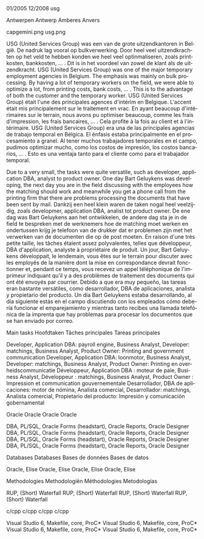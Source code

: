 <job>
<from>01/2005</from>
<to>12/2008</to>
<where>usg</where>
<title lang="nl">Business Analist</title>
<title lang="fr">Analyste d'affaires</title>
<title lang="en">Business Analyst</title>
<title lang="es">Analista de negocios</title>

<location lang="nl">Antwerpen</location>
<location lang="en">Antwerp</location>
<location lang="es">Amberes</location>
<location lang="fr">Anvers</location>

<logo>capgemini.png</logo>
<logo2>usg.png</logo2>

<companyDescription lang="nl">USG (United Services Group) was een van de grote uitzendkantoren in België. De nadruk lag vooral op bulkverwerking. Door heel veel uitzendkrachten op het veld te hebben konden we heel veel optinmaliseren, zoals printkosten, bankkosten, ... . Dit is in het voordeel van zowel de klant als de uitzendkracht.</companyDescription>
<companyDescription lang="en">USG (United Services Group) was one of the major temporary employment agencies in Belgium. The emphasis was mainly on bulk processing. By having a lot of temporary workers on the field, we were able to optimize a lot, from printing costs, bank costs, ... . This is to the advantage of both the customer and the temporary worker.</companyDescription>
<companyDescription lang="fr">USG (United Services Group) était l'une des principales agences d'intérim en Belgique. L'accent était mis principalement sur le traitement en vrac. En ayant beaucoup d'intérimaires sur le terrain, nous avons pu optimiser beaucoup, comme les frais d'impression, les frais bancaires, ... . Cela profite à la fois au client et à l'intérimaire.</companyDescription>
<companyDescription lang="es">USG (United Services Group) era una de las principales agencias de trabajo temporal en Bélgica. El énfasis estaba principalmente en el procesamiento a granel. Al tener muchos trabajadores temporales en el campo, pudimos optimizar mucho, como los costos de impresión, los costos bancarios, ... . Esto es una ventaja tanto para el cliente como para el trabajador temporal.</companyDescription>

<taskDescription lang="en">Due to a very small, the tasks were quite versatile, such as developer, application DBA, analyst to product owner. One day Bart Geluykens was developing, the next day you are in the field discussing with the employees how the matching should work and meanwhile you get a phone call from the printing firm that there are problems processing the documents that have been sent by mail.</taskDescription>
<taskDescription lang="nl">Dankzij een heel klein waren de taken nogal heel veelzijdig, zoals developmer, application DBA, analist tot product owner. De ene dag was Bart Geluykens aan het ontwikkelen, de andere dag sta je in de field te bespreken met de werknemers hoe de matching moet werken en ondertussen krijg je telefoon van de drukker dat er problemen zijn met het verwerken van de documenten die op de post moeten.</taskDescription>
<taskDescription lang="fr">En raison d'une très petite taille, les tâches étaient assez polyvalentes, telles que développeur, DBA d'application, analyste à propriétaire de produit. Un jour, Bart Geluykens développait, le lendemain, vous êtes sur le terrain pour discuter avec les employés de la manière dont la mise en correspondance devrait fonctionner et, pendant ce temps, vous recevez un appel téléphonique de l'imprimeur indiquant qu'il y a des problèmes de traitement des documents qui ont été envoyés par courrier.</taskDescription>
<taskDescription lang="es">Debido a que era muy pequeño, las tareas eran bastante versátiles, como desarrollador, DBA de aplicaciones, analista y propietario del producto. Un día Bart Geluykens estaba desarrollando, al día siguiente estás en el campo discutiendo con los empleados cómo debería funcionar el emparejamiento y mientras tanto recibes una llamada telefónica de la imprenta que hay problemas para procesar los documentos que se han enviado por correo.</taskDescription>

<skillSets>
<skillSet>
<skillName lang="en">Main tasks</skillName>
<skillName lang="nl">Hoofdtaken</skillName>
<skillName lang="fr">Tâches principales</skillName>
<skillName lang="es">Tareas principales</skillName>

<skill lang="en">Developer, Application DBA: payroll engine, Business Analyst, Developer: matchings, Business Analyst, Product Owner: Printing and government communication</skill>
<skill lang="nl">Developer, Application DBA: loonmotor, Business Analyst, Developer: matchings, Business Analyst, Product Owner: Printing en overheidscommunicatie</skill>
<skill lang="fr">Développeur, Application DBA : moteur de paie, Business Analyst, Développeur : matchings, Business Analyst, Product Owner : Impression et communication gouvernementale</skill>
<skill lang="es">Desarrollador, DBA de aplicaciones: motor de nómina, Analista comercial, Desarrollador: matchings, Analista comercial, Propietario del producto: Impresión y comunicación gobernamental</skill>

</skillSet>

<skillSet>
<skillName lang="en">Oracle</skillName>
<skillName lang="nl">Oracle</skillName>
<skillName lang="fr">Oracle</skillName>
<skillName lang="es">Oracle</skillName>

<skill lang="en">DBA, PL/SQL, Oracle Forms (headstart), Oracle Reports, Oracle Designer</skill>
<skill lang="nl">DBA, PL/SQL, Oracle Forms (headstart), Oracle Reports, Oracle Designer</skill>
<skill lang="fr">DBA, PL/SQL, Oracle Forms (headstart), Oracle Reports, Oracle Designer</skill>
<skill lang="es">DBA, PL/SQL, Oracle Forms (headstart), Oracle Reports, Oracle Designer</skill>
</skillSet>

<skillSet>
<skillName lang="en">Databases</skillName>
<skillName lang="nl">Databases</skillName>
<skillName lang="fr">Bases de données</skillName>
<skillName lang="es">Bases de datos</skillName>

<skill lang="en">Oracle, Elise</skill>
<skill lang="nl">Oracle, Elise</skill>
<skill lang="fr">Oracle, Elise</skill>
<skill lang="es">Oracle, Elise</skill>
</skillSet>

<skillSet>
<skillName lang="en">Methodologies</skillName>
<skillName lang="nl">Methodologiën</skillName>
<skillName lang="fr">Méthodologies</skillName>
<skillName lang="es">Metodologías</skillName>

<skill lang="en">RUP, (Short) Waterfall</skill>
<skill lang="nl">RUP, (Short) Waterfall</skill>
<skill lang="fr">RUP, (Short) Waterfall</skill>
<skill lang="es">RUP, (Short) Waterfall</skill>
</skillSet>

<skillSet>
<skillName lang="en">c/cpp</skillName>
<skillName lang="nl">c/cpp</skillName>
<skillName lang="fr">c/cpp</skillName>
<skillName lang="es">c/cpp</skillName>

<skill lang="en">Visual Studio 6, Makefile, core, ProC*</skill>
<skill lang="nl">Visual Studio 6, Makefile, core, ProC*</skill>
<skill lang="fr">Visual Studio 6, Makefile, core, ProC*</skill>
<skill lang="es">Visual Studio 6, Makefile, core, ProC*</skill>
</skillSet>

</skillSets>
</job>